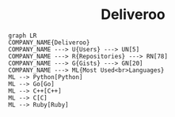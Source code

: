 <h1 align="center">Deliveroo</h1>

```mermaid
graph LR
COMPANY_NAME{Deliveroo}
COMPANY_NAME ---> U{Users} ---> UN[5]
COMPANY_NAME ---> R{Repositories} ---> RN[78]
COMPANY_NAME ---> G{Gists} ---> GN[20]
COMPANY_NAME ---> ML{Most Used<br>Languages}
ML --> Python[Python]
ML --> Go[Go]
ML --> C++[C++]
ML --> C[C]
ML --> Ruby[Ruby]
```
